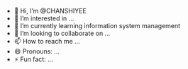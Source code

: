 - 👋 Hi, I’m @CHANSHIYEE
- 👀 I’m interested in ...
- 🌱 I’m currently learning information system management
- 💞️ I’m looking to collaborate on ...
- 📫 How to reach me ...
- 😄 Pronouns: ...
- ⚡ Fun fact: ...

<!---
CHANSHIYEE/CHANSHIYEE is a ✨ special ✨ repository because its `README.md` (this file) appears on your GitHub profile.
You can click the Preview link to take a look at your changes.
--->
